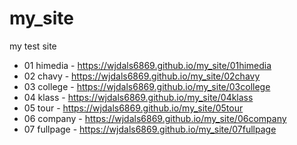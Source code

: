 # my_site
my test site
* 01 himedia - https://wjdals6869.github.io/my_site/01himedia
* 02 chavy - https://wjdals6869.github.io/my_site/02chavy
* 03 college - https://wjdals6869.github.io/my_site/03college
* 04 klass - https://wjdals6869.github.io/my_site/04klass
* 05 tour - https://wjdals6869.github.io/my_site/05tour
* 06 company - https://wjdals6869.github.io/my_site/06company
* 07 fullpage - https://wjdals6869.github.io/my_site/07fullpage
